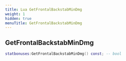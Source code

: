 ```yaml
---
title: Lua GetFrontalBackstabMinDmg
weight: 1
hidden: true
menuTitle: GetFrontalBackstabMinDmg
---
```

## GetFrontalBackstabMinDmg
```lua
statbonuses:GetFrontalBackstabMinDmg() const; -- bool
```